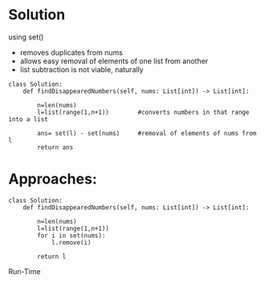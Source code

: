 # Solution
using set()
- removes duplicates from nums
- allows easy removal of elements of one list from another
- list subtraction is not viable, naturally

```
class Solution:
    def findDisappearedNumbers(self, nums: List[int]) -> List[int]:

        n=len(nums)
        l=list(range(1,n+1))        #converts numbers in that range into a list

        ans= set(l) - set(nums)     #removal of elements of nums from l
        return ans
```

# Approaches:

```
class Solution:
    def findDisappearedNumbers(self, nums: List[int]) -> List[int]:

        n=len(nums)
        l=list(range(1,n+1))
        for i in set(nums):
            l.remove(i)
        
        return l
```
Run-Time
